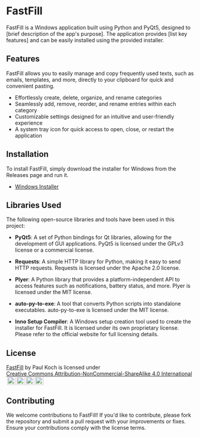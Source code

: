 # FastFill

FastFill is a Windows application built using Python and PyQt5, designed to [brief description of the app's purpose]. The application provides [list key features] and can be easily installed using the provided installer.

## Features

FastFill allows you to easily manage and copy frequently used texts, such as emails, templates, and more, directly to your clipboard for quick and convenient pasting.

- Effortlessly create, delete, organize, and rename categories
- Seamlessly add, remove, reorder, and rename entries within each category
- Customizable settings designed for an intuitive and user-friendly experience
- A system tray icon for quick access to open, close, or restart the application

## Installation

To install FastFill, simply download the installer for Windows from the Releases page and run it.

- [Windows Installer](https://github.com/PaulK6803/FastFill/releases)

## Libraries Used

The following open-source libraries and tools have been used in this project:

- **PyQt5**: A set of Python bindings for Qt libraries, allowing for the development of GUI applications. PyQt5 is licensed under the GPLv3 license or a commercial license.
  
- **Requests**: A simple HTTP library for Python, making it easy to send HTTP requests. Requests is licensed under the Apache 2.0 license.
  
- **Plyer**: A Python library that provides a platform-independent API to access features such as notifications, battery status, and more. Plyer is licensed under the MIT license.
  
- **auto-py-to-exe**: A tool that converts Python scripts into standalone executables. auto-py-to-exe is licensed under the MIT license.
  
- **Inno Setup Compiler**: A Windows setup creation tool used to create the installer for FastFill. It is licensed under its own proprietary license. Please refer to the official website for full licensing details.

## License

 <p xmlns:cc="http://creativecommons.org/ns#" xmlns:dct="http://purl.org/dc/terms/"><a property="dct:title" rel="cc:attributionURL" href="https://github.com/PaulK6803/FastFill">FastFill</a> by <span property="cc:attributionName">Paul Koch</span> is licensed under <a href="https://creativecommons.org/licenses/by-nc-sa/4.0/?ref=chooser-v1" target="_blank" rel="license noopener noreferrer" style="display:inline-block;">Creative Commons Attribution-NonCommercial-ShareAlike 4.0 International<img style="height:22px!important;margin-left:3px;vertical-align:text-bottom;" src="https://mirrors.creativecommons.org/presskit/icons/cc.svg?ref=chooser-v1" alt=""><img style="height:22px!important;margin-left:3px;vertical-align:text-bottom;" src="https://mirrors.creativecommons.org/presskit/icons/by.svg?ref=chooser-v1" alt=""><img style="height:22px!important;margin-left:3px;vertical-align:text-bottom;" src="https://mirrors.creativecommons.org/presskit/icons/nc.svg?ref=chooser-v1" alt=""><img style="height:22px!important;margin-left:3px;vertical-align:text-bottom;" src="https://mirrors.creativecommons.org/presskit/icons/sa.svg?ref=chooser-v1" alt=""></a></p> 

## Contributing

We welcome contributions to FastFill! If you'd like to contribute, please fork the repository and submit a pull request with your improvements or fixes. Ensure your contributions comply with the license terms.
